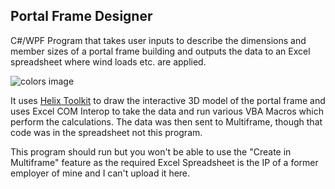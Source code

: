 Portal Frame Designer
--------------------------

C#/WPF Program that takes user inputs to describe the dimensions and member sizes of a portal frame building and outputs the data to an Excel spreadsheet where wind loads etc. are applied.

![colors image](vbalibrary_Colors.png)

It uses [Helix Toolkit](https://github.com/helix-toolkit) to draw the interactive 3D model of the portal frame and uses Excel COM Interop to take the data and run various VBA Macros which perform the calculations.  The data was then sent to Multiframe, though that code was in the spreadsheet not this program.

This program should run but you won't be able to use the "Create in Multiframe" feature as the required Excel Spreadsheet is the IP of a former employer of mine and I can't upload it here.